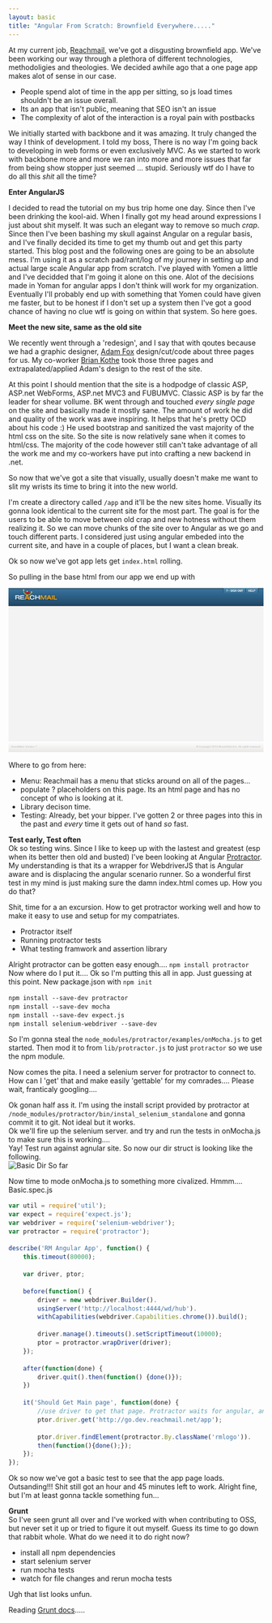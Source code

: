 ```yaml
---
layout: basic
title: "Angular From Scratch: Brownfield Everywhere....."
---
```



At my current job, [Reachmail](http://www.reachmail.com), we've got a disgusting brownfield app. We've been working our way through a plethora of 
different technologies, methodoligies and theologies. We decided awhile ago that a one page app makes alot of sense in our case. 

-   People spend alot of time in the app per sitting, so js load times shouldn't be an issue overall.
-   Its an app that isn't public, meaning that SEO isn't an issue
-   The complexity of alot of the interaction is a royal pain with postbacks  

We initially started with backbone and it was amazing. It truly changed the way I think of development. I told my boss, There is no way 
I'm going back to developing in web forms or even exclusively MVC. As we started to work with backbone more and more we ran into more and 
more issues that far from being show stopper just seemed ... stupid. Seriously wtf do I have to do all this _shit_ all the time?

**Enter AngularJS**  

I decided to read the tutorial on my bus trip home one day. Since then I've been drinking the kool-aid. When I finally got my head around 
expressions I just about shit myself. It was such an elegant way to remove so much _crap_. Since then I've been bashing my skull against 
Angular on a regular basis, and I've finally decided its time to get my thumb out and get this party started. This blog post and the following 
ones are going to be an absolute mess. I'm using it as a scratch pad/rant/log of my journey in setting up and actual large scale Angular app from 
scratch. I've played with Yomen a little and I've decidded that I'm going it alone on this one. Alot of the decisions made in Yoman for angular apps 
I don't think will work for my organization. Eventually I'll probably end up with something that Yomen could have given me faster, but to be honest if 
I don't set up a system then I've got a good chance of having no clue wtf is going on within that system. So here goes.

**Meet the new site, same as the old site**  

We recently went through a 'redesign', and I say that with qoutes because we had a graphic designer, [Adam Fox](http://adamfox.com/) design/cut/code about three pages for us. 
My co-worker [Brian Kothe](http://www.linkedin.com/in/briankothe) took those three pages and extrapalated/applied Adam's design to the rest of the site. 

At this point I should mention that the site is a hodpodge of classic ASP, ASP.net WebForms, ASP.net MVC3 and FUBUMVC. Classic ASP is by far the leader for shear vollume. 
BK went through and touched _every single page_ on the site and basically made it mostly sane. The amount of work he did and quality of the work was awe inspiring. It helps that 
he's pretty OCD about his code :) He used bootstrap and sanitized the vast majority of the html css on the site. So the site is now relatively sane when it comes to html/css. 
The majority of the code however still can't take advantage of all the work me and my co-workers have put into crafting a new backend in .net.

So now that we've got a site that visually, usually doesn't make me want to slit my wrists its time to bring it into the new world.   

I'm create a directory called ```/app``` and it'll be the new sites home. Visually its gonna look identical to the current site for the most part. The goal is for 
the users to be able to move between old crap and new hotness without them realizing it. So we can move chunks of the site over to Angular as we go and touch different parts. 
I considered just using angular embeded into the current site, and have in a couple of places, but I want a clean break.   
  
Ok so now we've got app lets get ```index.html``` rolling.  

So pulling in the base html from our app we end up with  
  
![Reachmail Base](/images/reachmail1.png)

Where to go from here:  
-   Menu: Reachmail has a menu that sticks around on all of the pages...
-   populate ? placeholders on this page. Its an html page and has no concept of who is looking at it.
-   Library decison time.
-   Testing: Already, bet your bipper. I've gotten 2 or three pages into this in the past and _every_ time it gets out of hand _so_ fast.

**Test early, Test often**  
Ok so testing wins. Since I like to keep up with the lastest and greatest (esp when its better then old and busted) I've been looking at Angular [Protractor](https://github.com/angular/protractor). My understanding is that its 
a wrapper for WebdriverJS that is Angular aware and is displacing the angular scenario runner. So a wonderful first test in my mind is just making sure the damn index.html comes up. How you do that?  

Shit, time for a an excursion. How to get protractor working well and how to make it easy to use and setup for my compatriates.   

-   Protractor itself
-   Running protractor tests
-   What testing framwork and assertion library

Alright protractor can be gotten easy enough.... ```npm install protractor``` Now where do I put it....
Ok so I'm putting this all in app. Just guessing at this point. New package.json with ```npm init```

```npm install --save-dev protractor```  
```npm install --save-dev mocha```  
```npm install --save-dev expect.js```  
```npm install selenium-webdriver --save-dev```

So I'm gonna steal the ```node_modules/protractor/examples/onMocha.js``` to get started. Then mod it to from ```lib/protractor.js``` to just ```protractor``` so we use the npm module.  

Now comes the pita. I need a selenium server for protractor to connect to. How can I 'get' that and make easily 'gettable' for my comrades.... Please wait, franticaly googling....  

Ok gonan half ass it. I'm using the install script provided by protractor at ```/node_modules/protractor/bin/instal_selenium_standalone``` and gonna commit it to git. Not ideal but it works.  
Ok we'll fire up the selenium server. and try and run the tests in onMocha.js to make sure this is working....  
Yay! Test run against agnular site. So now our dir struct is looking like the following.  
![Basic Dir So far](/images/dir1.PNG)  

Now time to mode onMocha.js to something more civalized. Hmmm.... Basic.spec.js

```javascript
var util = require('util');
var expect = require('expect.js');
var webdriver = require('selenium-webdriver');
var protractor = require('protractor');

describe('RM Angular App', function() {
    this.timeout(80000);

    var driver, ptor;

    before(function() {
        driver = new webdriver.Builder().
        usingServer('http://localhost:4444/wd/hub').
        withCapabilities(webdriver.Capabilities.chrome()).build();

        driver.manage().timeouts().setScriptTimeout(10000);
        ptor = protractor.wrapDriver(driver);
    });

    after(function(done) {
        driver.quit().then(function() {done()});
    })

    it('Should Get Main page', function(done) {
        //use driver to get that page. Protractor waits for angular, and we ain't got it yet.
        ptor.driver.get('http://go.dev.reachmail.net/app');

        ptor.driver.findElement(protractor.By.className('rmlogo')).
        then(function(){done();});
    });
});
```

Ok so now we've got a basic test to see that the app page loads. Outsanding!!! Shit still got an hour and 45 minutes left to work. Alright fine, but I'm at least 
gonna tackle something fun...

**Grunt**  
So I've seen grunt all over and I've worked with when contributing to OSS, but never set it up or tried to figure it out myself. 
Guess its time to go down that rabbit whole. What do we need it to do right now?  

-   install all npm dependencies
-   start selenium server
-   run mocha tests
-   watch for file changes and rerun mocha tests

Ugh that list looks unfun.

Reading [Grunt docs](http://gruntjs.com/getting-started).....



